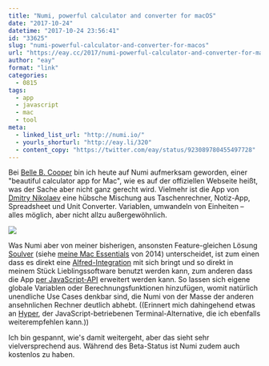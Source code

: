 ```yaml
---
title: "Numi, powerful calculator and converter for macOS"
date: "2017-10-24"
datetime: "2017-10-24 23:56:41"
id: "33625"
slug: "numi-powerful-calculator-and-converter-for-macos"
url: "https://eay.cc/2017/numi-powerful-calculator-and-converter-for-macos/"
author: "eay"
format: "link"
categories:
  - 0815
tags:
  - app
  - javascript
  - mac
  - tool
meta:
  - linked_list_url: "http://numi.io/"
  - yourls_shorturl: "http://eay.li/320"
  - content_copy: "https://twitter.com/eay/status/923089780455497728"
---
```


Bei [Belle B. Cooper](http://blog.bellebcooper.com/numi.html) bin ich heute auf Numi aufmerksam geworden, einer "beautiful calculator app for Mac", wie es auf der offiziellen Webseite heißt, was der Sache aber nicht ganz gerecht wird. Vielmehr ist die App von [Dmitry Nikolaev](https://twitter.com/nikolaeu) eine hübsche Mischung aus Taschen­rechner, Notiz-App, Spreadsheet und Unit Converter. Variablen, umwandeln von Einheiten – alles möglich, aber nicht allzu außergewöhnlich.

![](https://eay.cc/uploads/2017/numi.png)

Was Numi aber von meiner bisherigen, ansonsten Feature-gleichen Lösung [Soulver](http://www.acqualia.com/soulver/) (siehe [meine Mac Essentials](https://eay.cc/2014/meine-mac-essentials/) von 2014) unterscheidet, ist zum einen dass es direkt eine [Alfred-Integration](http://numi.io/docs/#alfred) mit sich bringt und so direkt in meinem Stück Lieblingssoftware benutzt werden kann, zum anderen dass die App [per JavaScript-API](https://github.com/nikolaeu/numi-extensions) erweitert werden kann. So lassen sich eigene globale Variablen oder Berechnungs­funktionen hinzufügen, womit natürlich unendliche Use Cases denkbar sind, die Numi von der Masse der anderen ansehnlichen Rechner deutlich abhebt. ((Erinnert mich dahingehend etwas an [Hyper](https://hyper.is/), der JavaScript-betriebenen Terminal-Alternative, die ich ebenfalls weiterempfehlen kann.))

Ich bin gespannt, wie's damit weitergeht, aber das sieht sehr vielversprechend aus. Während des Beta-Status ist Numi zudem auch kostenlos zu haben.
